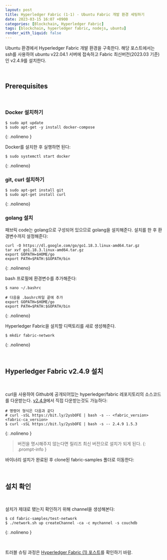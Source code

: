 ```yaml
---
layout: post
title: Hyperledger Fabric (1-1) - Ubuntu Fabric 개발 환경 세팅하기
date: 2023-03-15 16:07 +0900
categories: [Blockchain, Hyperledger Fabric]
tags: [blockchain, hyperledger fabric, nodejs, ubuntu]
render_with_liquid: false
---
```


Ubuntu 환경에서 Hyperledger Fabric 개발 환경을 구축한다. 해당 포스트에서는 ssh를 사용하여 ubuntu v22.04.1 서버에 접속하고 Fabric 최신버전(2023.03 기준)인 v2.4.9를 설치한다.

<br>

## Prerequisites

<br>

### Docker 설치하기

```terminal
$ sudo apt update
$ sudo apt-get -y install docker-compose
```

{: .nolineno }

Docker를 설치한 후 실행하면 된다:

```terminal
$ sudo systemctl start docker
```

{: .nolineno}

### git, curl 설치하기

```terminal
$ sudo apt-get install git
$ sudo apt-get install curl
```

{: .nolineno}

### golang 설치

패브릭 code는 golang으로 구성되어 있으므로 golang을 설치해준다. 설치를 한 후 환경변수까지 설정해준다:

```terminal
curl -O https://dl.google.com/go/go1.18.3.linux-amd64.tar.gz
tar xvf go1.18.3.linux-amd64.tar.gz
export GOPATH=$HOME/go
export PATH=$PATH:$GOPATH/bin
```

{: .nolineno}

bash 프로필에 환경변수를 추가해준다:

```terminal
$ nano ~/.bashrc

# 다음을 .bashrc파일 끝에 추가
export GOPATH=$HOME/go
export PATH=$PATH:$GOPATH/bin
```

{: .nolineno}

Hyperledger Fabric을 설치할 디렉토리를 새로 생성해준다.

```terminal
$ mkdir fabric-network
```

{: .nolineno}

<br>

## Hyperledger Fabric v2.4.9 설치

<br>

curl을 사용하여 Github에 공개되어있는 hyperledger/fabric 레포지토리의 소스코드를 다운받는다. [v2.4.9](https://github.com/hyperledger/fabric/releases/tag/v2.4.9)에서 직접 다운받는것도 가능하다:

```terminal
# 명령어 형식은 다음과 같다
# curl -sSL https://bit.ly/2ysbOFE | bash -s -- <fabric_version> <fabric-ca_version>
$ curl -sSL https://bit.ly/2ysbOFE | bash -s -- 2.4.9 1.5.3
```

{: .nolineno }

> 버전을 명시해주지 않는다면 릴리즈 최신 버전으로 설치가 되게 된다.
> {: .prompt-info }

바이너리 설치가 완료된 후 clone된 fabric-samples 폴더로 이동한다:

<br>

## 설치 확인

<br>

설치가 제대로 됐는지 확인하기 위해 channel을 생성해본다:

```terminal
$ cd fabric-samples/test-network
$ ./network.sh up createChannel -ca -c mychannel -s couchdb
```

{: .nolineno }

<br>

트러블 슈팅 과정은 [Hyperledger Fabric (1) 포스트](https://hobbychive.github.io/posts/apple-silicon-mac%EC%97%90-fabric-%EA%B0%9C%EB%B0%9C-%ED%99%98%EA%B2%BD-%EC%84%B8%ED%8C%85%ED%95%98%EA%B8%B0/)를 확인하기 바람.
